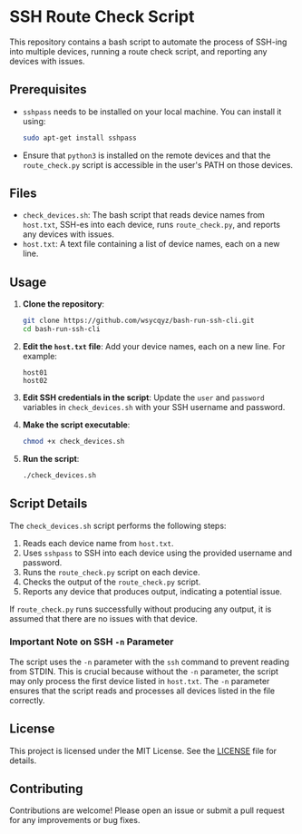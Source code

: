 # SSH Route Check Script

This repository contains a bash script to automate the process of SSH-ing into multiple devices, running a route check script, and reporting any devices with issues.

## Prerequisites

- `sshpass` needs to be installed on your local machine. You can install it using:
  ```sh
  sudo apt-get install sshpass
  ```

- Ensure that `python3` is installed on the remote devices and that the `route_check.py` script is accessible in the user's PATH on those devices.

## Files

- `check_devices.sh`: The bash script that reads device names from `host.txt`, SSH-es into each device, runs `route_check.py`, and reports any devices with issues.
- `host.txt`: A text file containing a list of device names, each on a new line.

## Usage

1. **Clone the repository**:
   ```sh
   git clone https://github.com/wsycqyz/bash-run-ssh-cli.git
   cd bash-run-ssh-cli
   ```

2. **Edit the `host.txt` file**:
   Add your device names, each on a new line. For example:
   ```
   host01
   host02
   ```

3. **Edit SSH credentials in the script**:
   Update the `user` and `password` variables in `check_devices.sh` with your SSH username and password.

4. **Make the script executable**:
   ```sh
   chmod +x check_devices.sh
   ```

5. **Run the script**:
   ```sh
   ./check_devices.sh
   ```

## Script Details

The `check_devices.sh` script performs the following steps:

1. Reads each device name from `host.txt`.
2. Uses `sshpass` to SSH into each device using the provided username and password.
3. Runs the `route_check.py` script on each device.
4. Checks the output of the `route_check.py` script.
5. Reports any device that produces output, indicating a potential issue.

If `route_check.py` runs successfully without producing any output, it is assumed that there are no issues with that device.

### Important Note on SSH `-n` Parameter

The script uses the `-n` parameter with the `ssh` command to prevent reading from STDIN. This is crucial because without the `-n` parameter, the script may only process the first device listed in `host.txt`. The `-n` parameter ensures that the script reads and processes all devices listed in the file correctly.

## License

This project is licensed under the MIT License. See the [LICENSE](LICENSE) file for details.

## Contributing

Contributions are welcome! Please open an issue or submit a pull request for any improvements or bug fixes.
```


